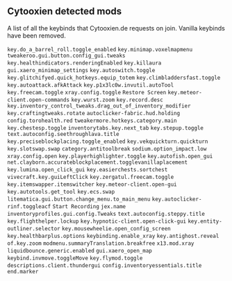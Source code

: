 ## Cytooxien detected mods

A list of all the keybinds that Cytooxien.de requests on join. Vanilla keybinds have been removed.

`key.do_a_barrel_roll.toggle_enabled`
`key.minimap.voxelmapmenu`
`tweakeroo.gui.button.config_gui.tweaks`
`key.healthindicators.renderingEnabled`
`key.killaura`
`gui.xaero_minimap_settings`
`key.autoswitch.toggle`
`key.glitchifyed.quick_hotkeys.equip_totem`
`key.climbladdersfast.toggle`
`key.autoattack.afkAttack`
`key.p1x3lc0w.invutil.autoTool`
`key.freecam.toggle`
`xray.config.toggle`
`Restore Screen`
`key.meteor-client.open-commands`
`key.wurst.zoom`
`key.record.desc`
`key.inventory_control_tweaks.drag_out_of_inventory_modifier`
`key.craftingtweaks.rotate`
`autoclicker-fabric.hud.holding`
`config.torohealth.red`
`tweakermore.hotkeys.category.main`
`key.chestesp.toggle`
`inventorytabs.key.next_tab`
`key.stepup.toggle`
`text.autoconfig.seethroughlava.title`
`key.preciseblockplacing.toggle_enabled`
`key.vekquickturn.quickturn`
`key.slotswap.swap`
`category.antitoolbreak`
`sodium.option_impact.low`
`xray.config.open`
`key.playerhighlighter.toggle`
`key.autofish.open_gui`
`net.clayborn.accurateblockplacement.togglevanillaplacement`
`key.lumina.open_click_gui`
`key.easierchests.sortchest`
`vivecraft.key.guiLeftClick`
`key.zergatul.freecam.toggle`
`key.itemswapper.itemswitcher`
`key.meteor-client.open-gui`
`key.autotools.get_tool`
`key.ecs.swap`
`litematica.gui.button.change_menu.to_main_menu`
`key.autoclicker-rinf.toggleacf`
`Start Recording`
`jex.name`
`inventoryprofiles.gui.config.Tweaks`
`text.autoconfig.steppy.title`
`key.flighthelper.lockup`
`key.hypnotic-client.open-click-gui`
`key.entity-outliner.selector`
`key.mousewheelie.open_config_screen`
`key.healthbarplus.options`
`keybinding.enable_xray`
`key.antighost.reveal`
`of.key.zoom`
`modmenu.summaryTranslation.breakfree`
`x13.mod.xray`
`liquidbounce.generic.enabled`
`gui.xaero_open_map`
`keybind.invmove.toggleMove`
`key.flymod.toggle`
`descriptions.client.thundergui`
`config.inventoryessentials.title`
`end.marker`